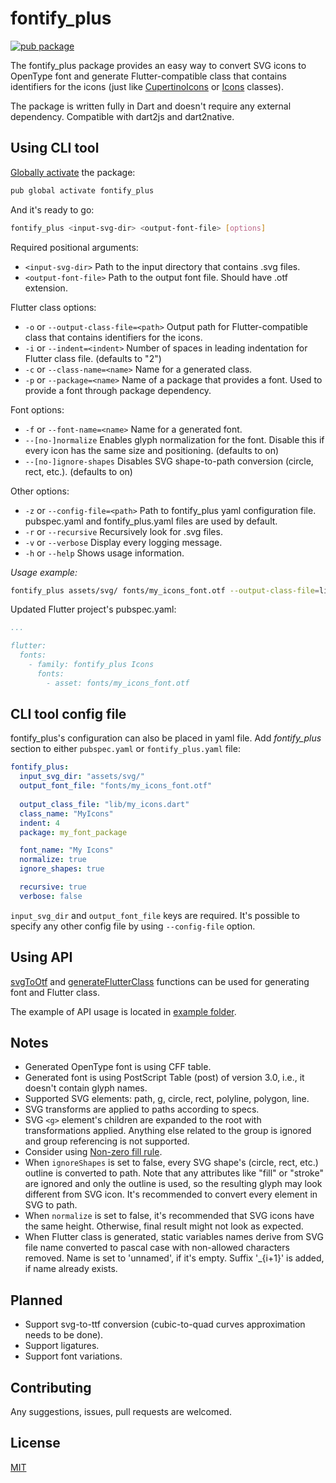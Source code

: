 # fontify_plus

[![pub package](https://img.shields.io/pub/v/fontify_plus.svg)](https://pub.dartlang.org/packages/fontify_plus)

The fontify_plus package provides an easy way to convert SVG icons to OpenType font
and generate Flutter-compatible class that contains identifiers for the icons
(just like [CupertinoIcons][] or [Icons][] classes).

The package is written fully in Dart and doesn't require any external dependency.
Compatible with dart2js and dart2native.

[CupertinoIcons]: https://api.flutter.dev/flutter/cupertino/CupertinoIcons-class.html
[Icons]: https://api.flutter.dev/flutter/material/Icons-class.html

## Using CLI tool

[Globally activate][] the package:

[globally activate]: https://dart.dev/tools/pub/cmd/pub-global

```sh
pub global activate fontify_plus
```

And it's ready to go:

```sh
fontify_plus <input-svg-dir> <output-font-file> [options]
```

Required positional arguments:

- `<input-svg-dir>`
Path to the input directory that contains .svg files.
- `<output-font-file>`
Path to the output font file. Should have .otf extension.

Flutter class options:

- `-o` or `--output-class-file=<path>`
Output path for Flutter-compatible class that contains identifiers for the icons.
- `-i` or `--indent=<indent>`
Number of spaces in leading indentation for Flutter class file.
  (defaults to "2")
- `-c` or `--class-name=<name>`
Name for a generated class.
- `-p` or `--package=<name>`
Name of a package that provides a font. Used to provide a font through package dependency.

Font options:

- `-f` or `--font-name=<name>`
Name for a generated font.
- `--[no-]normalize`
Enables glyph normalization for the font.
Disable this if every icon has the same size and positioning.
(defaults to on)
- `--[no-]ignore-shapes`
Disables SVG shape-to-path conversion (circle, rect, etc.).
(defaults to on)

Other options:

- `-z` or `--config-file=<path>`
Path to fontify_plus yaml configuration file.
pubspec.yaml and fontify_plus.yaml files are used by default.
- `-r` or `--recursive`
Recursively look for .svg files.
- `-v` or `--verbose`
Display every logging message.
- `-h` or `--help`
Shows usage information.

*Usage example:*

```sh
fontify_plus assets/svg/ fonts/my_icons_font.otf --output-class-file=lib/my_icons.dart --indent=4 -r
```

Updated Flutter project's pubspec.yaml:

```yaml
...

flutter:
  fonts:
    - family: fontify_plus Icons
      fonts:
        - asset: fonts/my_icons_font.otf
```

## CLI tool config file

fontify_plus's configuration can also be placed in yaml file.
Add *fontify_plus* section to either `pubspec.yaml` or `fontify_plus.yaml` file:

```yaml
fontify_plus:
  input_svg_dir: "assets/svg/"
  output_font_file: "fonts/my_icons_font.otf"
  
  output_class_file: "lib/my_icons.dart"
  class_name: "MyIcons"
  indent: 4
  package: my_font_package

  font_name: "My Icons"
  normalize: true
  ignore_shapes: true

  recursive: true
  verbose: false
```

`input_svg_dir` and `output_font_file` keys are required.
It's possible to specify any other config file by using `--config-file` option.

## Using API

[svgToOtf][] and [generateFlutterClass][] functions can be used for generating font and Flutter class.

The example of API usage is located in [example folder][].

[example folder]: https://github.com/westracer/fontify_plus/tree/master/example/example.dart
[svgToOtf]: https://pub.dev/documentation/fontify_plus/latest/fontify_plus/svgToOtf.html
[generateFlutterClass]: https://pub.dev/documentation/fontify_plus/latest/fontify_plus/generateFlutterClass.html

## Notes

- Generated OpenType font is using CFF table.
- Generated font is using PostScript Table (post) of version 3.0, i.e., it doesn't contain glyph names.
- Supported SVG elements: path, g, circle, rect, polyline, polygon, line.
- SVG transforms are applied to paths according to specs.
- SVG `<g>` element's children are expanded to the root with transformations applied.
Anything else related to the group is ignored and group referencing is not supported.
- Consider using [Non-zero fill rule][].
- When `ignoreShapes` is set to false,
every SVG shape's (circle, rect, etc.) outline is converted to path.
Note that any attributes like "fill" or "stroke" are ignored and only the outline is used,
so the resulting glyph may look different from SVG icon.
It's recommended to convert every element in SVG to path.
- When `normalize` is set to false, it's recommended that SVG icons have the same height.
Otherwise, final result might not look as expected.
- When Flutter class is generated, static variables names derive from SVG file name
converted to pascal case with non-allowed characters removed.
Name is set to 'unnamed', if it's empty.
Suffix '_{i+1}' is added, if name already exists.

[Non-zero fill rule]: https://developer.mozilla.org/en-US/docs/Web/SVG/Attribute/fill-rule

## Planned

- Support svg-to-ttf conversion (cubic-to-quad curves approximation needs to be done).
- Support ligatures.
- Support font variations.

## Contributing

Any suggestions, issues, pull requests are welcomed.

## License

[MIT](https://github.com/4akloon/fontify_plus/blob/master/LICENSE)
